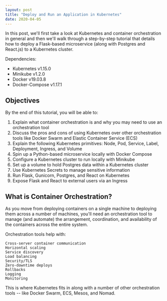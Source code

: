 ```yaml
---
layout: post
title: "Deploy and Run an Application in Kubernetes"
date: 2020-04-05
---
```


In this post, we'll first take a look at Kubernetes and container orchestration in general and then we'll walk through a step-by-step tutorial that details how to deploy a Flask-based microservice (along with Postgres and React.js) to a Kubernetes cluster.

Dependencies:
* Kubernetes v1.15.0
* Minikube v1.2.0
* Docker v19.03.8
* Docker-Compose v1.17.1

## Objectives

By the end of this tutorial, you will be able to:

1. Explain what container orchestration is and why you may need to use an orchestration tool
1. Discuss the pros and cons of using Kubernetes over other orchestration tools like Docker Swarm and Elastic Container Service (ECS)
1. Explain the following Kubernetes primitives: Node, Pod, Service, Label, Deployment, Ingress, and Volume
1. Spin up a Python-based microservice locally with Docker Compose
1. Configure a Kubernetes cluster to run locally with Minikube
1. Set up a volume to hold Postgres data within a Kubernetes cluster
1. Use Kubernetes Secrets to manage sensitive information
1. Run Flask, Gunicorn, Postgres, and React on Kubernetes
1. Expose Flask and React to external users via an Ingress

## What is Container Orchestration?
As you move from deploying containers on a single machine to deploying them across a number of machines, you'll need an orchestration tool to manage (and automate) the arrangement, coordination, and availability of the containers across the entire system.

Orchestration tools help with:

    Cross-server container communication
    Horizontal scaling
    Service discovery
    Load balancing
    Security/TLS
    Zero-downtime deploys
    Rollbacks
    Logging
    Monitoring

This is where Kubernetes fits in along with a number of other orchestration tools -- like Docker Swarm, ECS, Mesos, and Nomad.

